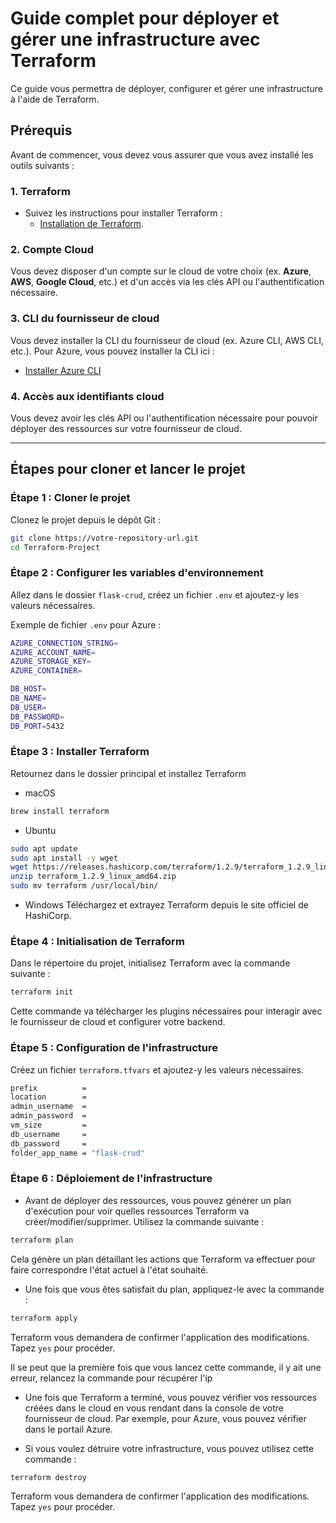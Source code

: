 # Guide complet pour déployer et gérer une infrastructure avec Terraform

Ce guide vous permettra de déployer, configurer et gérer une infrastructure à l'aide de Terraform.

## Prérequis

Avant de commencer, vous devez vous assurer que vous avez installé les outils suivants :

### 1. **Terraform**
   - Suivez les instructions pour installer Terraform : 
     - [Installation de Terraform](https://learn.hashicorp.com/tutorials/terraform/install-cli).

### 2. **Compte Cloud**
   Vous devez disposer d'un compte sur le cloud de votre choix (ex. **Azure**, **AWS**, **Google Cloud**, etc.) et d'un accès via les clés API ou l'authentification nécessaire.

### 3. **CLI du fournisseur de cloud**
   Vous devez installer la CLI du fournisseur de cloud (ex. Azure CLI, AWS CLI, etc.). Pour Azure, vous pouvez installer la CLI ici :
   - [Installer Azure CLI](https://docs.microsoft.com/en-us/cli/azure/install-azure-cli)

### 4. **Accès aux identifiants cloud**
Vous devez avoir les clés API ou l'authentification nécessaire pour pouvoir déployer des ressources sur votre fournisseur de cloud.

---

## Étapes pour cloner et lancer le projet

### Étape 1 : Cloner le projet

Clonez le projet depuis le dépôt Git :

```bash
git clone https://votre-repository-url.git
cd Terraform-Project
```
### Étape 2 : Configurer les variables d'environnement

Allez dans le dossier `flask-crud`, créez un fichier `.env` et ajoutez-y les valeurs nécessaires.

Exemple de fichier `.env` pour Azure :

```bash
AZURE_CONNECTION_STRING=
AZURE_ACCOUNT_NAME=
AZURE_STORAGE_KEY=
AZURE_CONTAINER=

DB_HOST=
DB_NAME=
DB_USER=
DB_PASSWORD=
DB_PORT=5432
```

### Étape 3 : Installer Terraform

Retournez dans le dossier principal et installez Terraform

- macOS
```bash
brew install terraform
```
- Ubuntu
```bash
sudo apt update
sudo apt install -y wget
wget https://releases.hashicorp.com/terraform/1.2.9/terraform_1.2.9_linux_amd64.zip
unzip terraform_1.2.9_linux_amd64.zip
sudo mv terraform /usr/local/bin/
```
- Windows
Téléchargez et extrayez Terraform depuis le site officiel de HashiCorp.

### Étape 4 : Initialisation de Terraform

Dans le répertoire du projet, initialisez Terraform avec la commande suivante :

```bash
terraform init
```

Cette commande va télécharger les plugins nécessaires pour interagir avec le fournisseur de cloud et configurer votre backend.

### Étape 5 : Configuration de l'infrastructure

Créez un fichier `terraform.tfvars` et ajoutez-y les valeurs nécessaires.

```bash
prefix          =
location        =
admin_username  =
admin_password  =
vm_size         =
db_username     =
db_password     =
folder_app_name = "flask-crud"
```

### Étape 6 : Déploiement de l'infrastructure

- Avant de déployer des ressources, vous pouvez générer un plan d'exécution pour voir quelles ressources Terraform va créer/modifier/supprimer. Utilisez la commande suivante :

```bash
terraform plan
```

Cela génère un plan détaillant les actions que Terraform va effectuer pour faire correspondre l'état actuel à l'état souhaité.

- Une fois que vous êtes satisfait du plan, appliquez-le avec la commande :

```bash
terraform apply
```
Terraform vous demandera de confirmer l'application des modifications. Tapez `yes` pour procéder.

Il se peut que la première fois que vous lancez cette commande, il y ait une erreur, relancez la commande pour récupérer l'ip

- Une fois que Terraform a terminé, vous pouvez vérifier vos ressources créées dans le cloud en vous rendant dans la console de votre fournisseur de cloud. Par exemple, pour Azure, vous pouvez vérifier dans le portail Azure.

- Si vous voulez détruire votre infrastructure, vous pouvez utilisez cette commande :

```bash
terraform destroy
```

Terraform vous demandera de confirmer l'application des modifications. Tapez `yes` pour procéder.